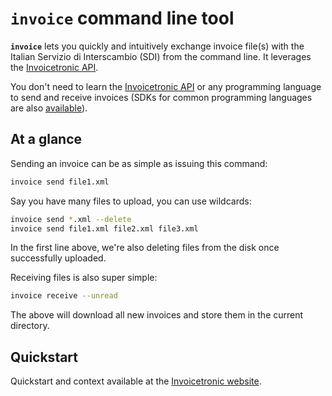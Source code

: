 # `invoice` command line tool

__`invoice`__ lets you quickly and intuitively exchange invoice file(s) with the
Italian Servizio di Interscambio (SDI) from the command line. It leverages the [Invoicetronic API][1].

You don't need to learn the [Invoicetronic API][1] or any programming language to
send and receive invoices (SDKs for common programming languages are also
[available][2]).

## At a glance

Sending an invoice can be as simple as issuing this command:

```bash
invoice send file1.xml
```
Say you have many files to upload, you can use wildcards:

```bash
invoice send *.xml --delete
invoice send file1.xml file2.xml file3.xml
```

In the first line above, we're also deleting files from the disk once
successfully uploaded. 

Receiving files is also super simple:

```bash
invoice receive --unread
```

The above will download all new invoices and store them in the current directory. 

## Quickstart

Quickstart and context available at the [Invoicetronic website][1].

[1]: https://invoicetronic.com
[2]: https://invoicetronic.com/sdk
